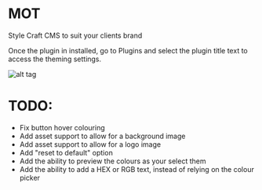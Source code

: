 # MOT
Style Craft CMS to suit your clients brand

Once the plugin in installed, go to Plugins and select the plugin title text to access the theming settings.

![alt tag](http://i.imgur.com/wGUUT9b.jpg)

# TODO:
+ Fix button hover colouring
+ Add asset support to allow for a background image
+ Add asset support to allow for a logo image
+ Add "reset to default" option
+ Add the ability to preview the colours as your select them
+ Add the ability to add a HEX or RGB text, instead of relying on the colour picker
